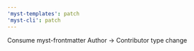 ```yaml
---
'myst-templates': patch
'myst-cli': patch
---
```


Consume myst-frontmatter Author -> Contributor type change
